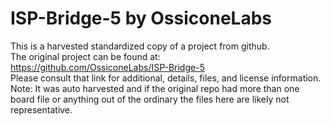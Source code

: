 
# ISP-Bridge-5 by OssiconeLabs  
This is a harvested standardized copy of a project from github.  
The original project can be found at:  
https://github.com/OssiconeLabs/ISP-Bridge-5  
Please consult that link for additional, details, files, and license information.  
Note: It was auto harvested and if the original repo had more than one board file or anything out of the ordinary the files here are likely not representative.  
    